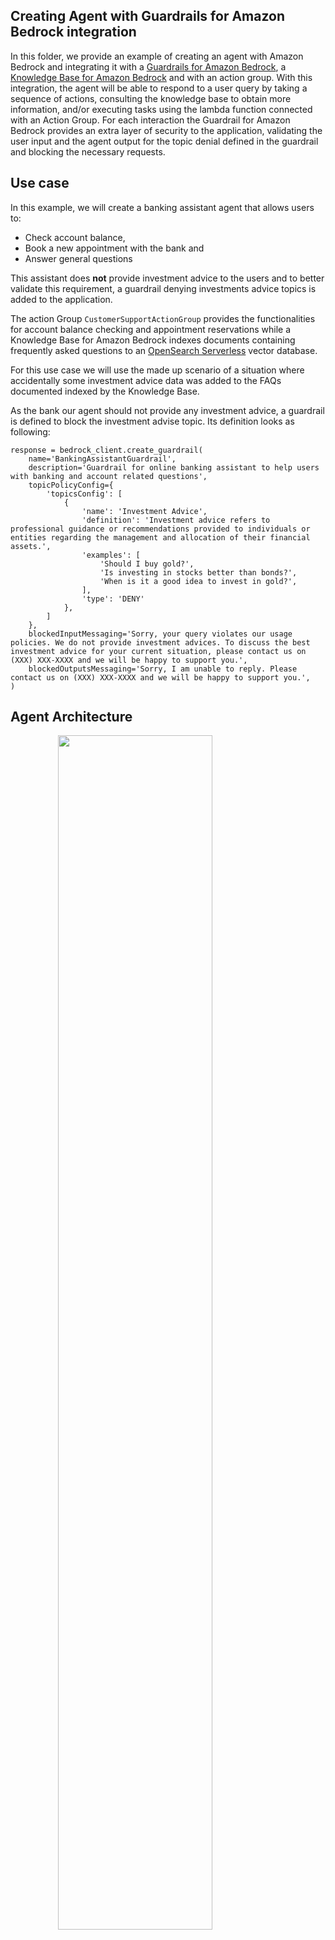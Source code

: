 <h2> Creating Agent with Guardrails for Amazon Bedrock integration </h2>

In this folder, we provide an example of creating an agent with Amazon Bedrock and integrating it with a [
Guardrails for Amazon Bedrock](https://aws.amazon.com/bedrock/guardrails/), a
[Knowledge Base for Amazon Bedrock](https://aws.amazon.com/bedrock/knowledge-bases/) and with an action group. 
With this integration, the agent will be able to respond to a user query by taking a sequence of actions, 
consulting the knowledge base to obtain more information, and/or executing tasks using the lambda function 
connected with an Action Group. For each interaction the Guardrail for Amazon Bedrock provides an extra layer of 
security to the application, validating the user input and the agent output for the topic denial defined in the 
guardrail and blocking the necessary requests.

<h2> Use case </h2>

In this example, we will create a banking assistant agent that allows users to:
- Check account balance,
- Book a new appointment with the bank and
- Answer general questions

This assistant does **not** provide investment advice to the users and to better validate this requirement, 
a guardrail denying investments advice topics is added to the application.

The action Group `CustomerSupportActionGroup` provides the functionalities for account balance checking and 
appointment reservations while a Knowledge Base for Amazon Bedrock indexes documents containing frequently asked 
questions to an [OpenSearch Serverless](https://aws.amazon.com/opensearch-service/features/serverless/) vector database.

For this use case we will use the made up scenario of a situation where accidentally some investment advice data 
was added to the FAQs documented indexed by the Knowledge Base. 

As the bank our agent should not provide any investment advice, a guardrail is defined to block the investment 
advise topic. Its definition looks as following:

```
response = bedrock_client.create_guardrail(
    name='BankingAssistantGuardrail',
    description='Guardrail for online banking assistant to help users with banking and account related questions',
    topicPolicyConfig={
        'topicsConfig': [
            {
                'name': 'Investment Advice',
                'definition': 'Investment advice refers to professional guidance or recommendations provided to individuals or entities regarding the management and allocation of their financial assets.',
                'examples': [
                    'Should I buy gold?',
                    'Is investing in stocks better than bonds?',
                    'When is it a good idea to invest in gold?',
                ],
                'type': 'DENY'
            },
        ]
    },
    blockedInputMessaging='Sorry, your query violates our usage policies. We do not provide investment advices. To discuss the best investment advice for your current situation, please contact us on (XXX) XXX-XXXX and we will be happy to support you.',
    blockedOutputsMessaging='Sorry, I am unable to reply. Please contact us on (XXX) XXX-XXXX and we will be happy to support you.',
)
```


<h2> Agent Architecture </h2>

<img src="images/architecture.png" style="width:70%;display:block;margin: 0 auto;">
<br/>

The action group created in this example uses 
[function details](https://docs.aws.amazon.com/bedrock/latest/userguide/agents-action-function.html) to define the 
functionalities for `check_balance`, `book_appointment`. The action group execution connects with a Lambda function. 
No real functionality is implemented for this agent and the functions used in the lambda function return hardcoded values. For a real-life application, you should implement the `check_balance` and `book_appointment` functions to connect with available databases

<h2> Import the needed libraries </h2>

First step is to install the pre-requisites packages


```python
!pip install --upgrade -q -r requirements.txt
```


```python
import os
import time
import boto3
import logging
import pprint
import json

from knowledge_base import KnowledgeBasesForAmazonBedrock
from agent import AgentsForAmazonBedrock
```


```python
#Clients
s3_client = boto3.client('s3')
sts_client = boto3.client('sts')
session = boto3.session.Session()
region = session.region_name
account_id = sts_client.get_caller_identity()["Account"]
bedrock_agent_client = boto3.client('bedrock-agent')
bedrock_agent_runtime_client = boto3.client('bedrock-agent-runtime')
bedrock_client = boto3.client('bedrock')
logging.basicConfig(format='[%(asctime)s] p%(process)s {%(filename)s:%(lineno)d} %(levelname)s - %(message)s', level=logging.INFO)
logger = logging.getLogger(__name__)
region, account_id
```


```python
suffix = f"{region}-{account_id}"
agent_name = 'banking-assistant1q11'
knowledge_base_name = f'{agent_name}-kb'
knowledge_base_description = "Knowledge Base that provides FAQ documentation for the banking assistant agent"
agent_alias_name = "banking-agent-alias"
bucket_name = f'{agent_name}-{suffix}'
agent_bedrock_allow_policy_name = f"{agent_name}-ba"
agent_role_name = f'AmazonBedrockExecutionRoleForAgents_{agent_name}'
agent_foundation_model = "anthropic.claude-3-sonnet-20240229-v1:0"

agent_description = "Online Banking assistant agents"
agent_instruction = """
You are an agent designed to assist customers from the ANY_BANK Corporation with online banking queries. 
You ALWAYS reply politely and concise using ONLY the available information in the ba_kb knowledge base or the data retrieved via the banking-assistant action group.

You also add the name ANY_BANK Corporation to your first answer in a session. You should start with an acknowledgement of the customer's query and thanking the customer for contacting you.

Introduce yourself as the "ANY_BANK Corporation AI Assistant".

NEVER provide account balances or book appointments without first confirming the customer's user_id
"""
```

<h2> Create Knowledge Base for Amazon Bedrock </h2>

Let's start by creating a [Knowledge Base for Amazon Bedrock](https://aws.amazon.com/bedrock/knowledge-bases/) to store the restaurant menus. Knowledge Bases allow you to integrate with different vector databases including [Amazon OpenSearch Serverless](https://aws.amazon.com/opensearch-service/features/serverless/), [Amazon Aurora](https://aws.amazon.com/rds/aurora/) and [Pinecone](http://app.pinecone.io/bedrock-integration). For this example, we will integrate the knowledge base with Amazon OpenSearch Serverless. To do so, we will use the helper class `BedrockKnowledgeBase` which will create the knowledge base and all of its pre-requisites:
1. IAM roles and policies
2. S3 bucket
3. Amazon OpenSearch Serverless encryption, network and data access policies
4. Amazon OpenSearch Serverless collection
5. Amazon OpenSearch Serverless vector index
6. Knowledge base
7. Knowledge base data source


```python
knowledge_base = KnowledgeBasesForAmazonBedrock()
kb_id, ds_id = knowledge_base.create_or_retrieve_knowledge_base(
    knowledge_base_name, knowledge_base_description, data_bucket_name=bucket_name
)
```

<h2> Upload the dataset to Amazon S3 </h2>

Now that we have created the knowledge base, let's populate it with the menu's dataset. The Knowledge Base data source expects the data to be available on the S3 bucket connected to it and changes on the data can be syncronized to the knowledge base using the `StartIngestionJob` API call. In this example we will use the [boto3 abstraction](https://boto3.amazonaws.com/v1/documentation/api/latest/reference/services/bedrock-agent/client/start_ingestion_job.html) of the API, via our helper classe. 

Let's first upload the menu's data available on the `dataset` folder to s3


```python
def upload_directory(path, bucket_name):
        for root,dirs,files in os.walk(path):
            for file in files:
                file_to_upload = os.path.join(root,file)
                print(f"uploading file {file_to_upload} to {bucket_name}")
                s3_client.upload_file(file_to_upload,bucket_name,file)

upload_directory("dataset", bucket_name)
```

Now we start the ingestion job


```python
# ensure that the kb is available
time.sleep(30)
# sync knowledge base
knowledge_base.synchronize_data(kb_id, ds_id)
```

<h3> Test the Knowledge Base </h3>

Now the Knowlegde Base is available we can test it out using the [**retrieve**](https://boto3.amazonaws.com/v1/documentation/api/latest/reference/services/bedrock-agent-runtime/client/retrieve.html) and [**retrieve_and_generate**](https://boto3.amazonaws.com/v1/documentation/api/latest/reference/services/bedrock-agent-runtime/client/retrieve_and_generate.html) functions. 

<h4> Testing Knowledge Base with Retrieve and Generate API </h4>

Let's first test the knowledge base using the retrieve and generate API. With this API, Bedrock takes care of retrieving the necessary references from the knowledge base and generating the final answer using a LLM model from Bedrock


```python
time.sleep(30)

response = bedrock_agent_runtime_client.retrieve_and_generate(
    input={
        "text": "Should I invest in bitcoin"
    },
    retrieveAndGenerateConfiguration={
        "type": "KNOWLEDGE_BASE",
        "knowledgeBaseConfiguration": {
            'knowledgeBaseId': kb_id,
            "modelArn": "arn:aws:bedrock:{}::foundation-model/{}".format(region, agent_foundation_model),
            "retrievalConfiguration": {
                "vectorSearchConfiguration": {
                    "numberOfResults":1
                } 
            }
        }
    }
)

print(response['output']['text'],end='\n'*2)
```

As you can see, with the retrieve and generate API we get the final response directly and we don't see the different sources used to generate this response. Let's now retrieve the source information from the knowledge base with the retrieve API.
<br>

<h4> Testing Knowledge Base with Retrieve API </h4>

If you need an extra layer of control, you can retrieve the chunks that best match your query using the retrieve API. In this setup, we can configure the desired number of results and control the final answer with your own application logic. The API then provides you with the matching content, its S3 location, the similarity score and the chunk metadata


```python
response_ret = bedrock_agent_runtime_client.retrieve(
    knowledgeBaseId=kb_id, 
    nextToken='string',
    retrievalConfiguration={
        "vectorSearchConfiguration": {
            "numberOfResults":5,
        } 
    },
    retrievalQuery={
        'text': 'What is my account value?'
    }
)

def response_print(retrieve_resp):
#structure 'retrievalResults': list of contents. Each list has content, location, score, metadata
    for num,chunk in enumerate(response_ret['retrievalResults'],1):
        print(f'Chunk {num}: ',chunk['content']['text'],end='\n'*2)
        print(f'Chunk {num} Location: ',chunk['location'],end='\n'*2)
        print(f'Chunk {num} Score: ',chunk['score'],end='\n'*2)
        print(f'Chunk {num} Metadata: ',chunk['metadata'],end='\n'*2)

response_print(response_ret)
```

<h2> Create the Agent for Amazon Bedrock </h2>

In this section we will go through all the steps to create an Agent for Amazon Bedrock with a Guardrail. 

These are the steps to complete:
1. Create the Agent
2. Create the Agent Action Group
    1. Create an AWS Lambda function
    2. Allow the Agent to invoke the Action Group Lambda
3. Associate the Knowledge Base to the agent
    1. Prepare agent without guardrail
    1. Test agent without guardrail

<h4> Create the required permissions </h4>

Now let's also create the lambda role and its required policies. For this case, we need the lambda to be able to access DynamoDB, that is why we also create a DynamoDB policy and attach to our Lambda. To do so, we will use the support function `create_lambda_role`.

<h4> Create the function </h4>

Now that we have the Lambda function code and its execution role, let's package it into a Zip file and create the Lambda resources

<h3> Create the Agent </h3>

Now that we have created the Knowledge Base and the Lambda function to execute the tasks for our agent, let's start creating our Agent.

First need to create the agent policies that allow bedrock model invocation and Knowledge Base query and the agent IAM role with the policy associated to it. We will allow this agent to invoke the Claude Sonnet model. Then we would need to actually create the agent while associating that role with the agent using (https://boto3.amazonaws.com/v1/documentation/api/latest/reference/services/bedrock-agent/client/create_agent.html) api from boto3. It requires an agent name, underline foundation model and instruction. You can also provide an agent description.

Here we use the [`create_agent`] function from agent.py to both create the IAM role and the Agent itself  

Note that the agent created is not yet prepared. We will focus on preparing the agent and then using it to invoke actions and use other APIs


```python
kb_arn =  f"arn:aws:bedrock:{region}:{account_id}:knowledge-base/{kb_id}"
agents = AgentsForAmazonBedrock()
agent_id = agents.create_agent(agent_name, agent_description, agent_instruction, [agent_foundation_model], kb_arns=[kb_arn])
print(agent_id)
```

<h3> Create the Agent Action Group </h3>

We will now create an agent action group that uses the lambda function created before. The [`create_agent_action_group`](https://boto3.amazonaws.com/v1/documentation/api/latest/reference/services/bedrock-agent/client/create_agent_action_group.html) function provides this functionality. We will use `DRAFT` as the agent version since we haven't yet created an agent version or alias. To inform the agent about the action group functionalities, we will provide an action group description containing the functionalities of the action group.

In this example, we will provide the Action Group functionality using a [`functionSchema`](https://docs.aws.amazon.com/bedrock/latest/userguide/agents-action-function.html).

To define the functions using a function schema, you need to provide the `name`, `description` and `parameters` for each function.

<h3> Create the Lambda Function </h3>

We will now create a lambda function that interacts with DynamoDB table. To do so we will:
1. Create the `lambda_function.py` file which contains the logic for our lambda function
2. Create the IAM role for our Lambda function
3. Create the lambda function with the required permissions

```
# Pause to make sure agent is created
#time.sleep(30)

print(lambda_function)
# Now, we can configure and create an action group here:

agent_action_group_response = bedrock_agent_client.create_agent_action_group(
    agentId=agent_id,
    agentVersion='DRAFT',
    actionGroupExecutor={
        'lambda': lambda_function['FunctionArn']
    },
    actionGroupName=agent_action_group_name,
    functionSchema={
        'functions': agent_functions
    },
    description=agent_action_group_description
)
```

<h4> Create the function code </h4>

When creating an Agent for Amazon Bedrock, you can connect a Lambda function to the Action Group in order to execute the functions required by the agent. In this option, your agent is responsible for the execution of your functions. Let's create the lambda function tha implements the functions for `get_booking_details`, `create_booking` and `delete_booking`


```python
%%writefile lambda_function.py


import json
import uuid

def get_named_parameter(event, name):
    """
    Get a parameter from the lambda event
    """
    return next(item for item in event['parameters'] if item['name'] == name)['value']

def get_account_balance(user_id):
    balance = {
        1: 1240.00,
        2: 3214.00,
        3: 2132.00,
        4: 3213.32,
        5: 10000.00,
        6: 12133.00,
        7: 302.32,
        8: 232.32,
        9: 12356.23,
        10: 23232.32
    }
    random_id = str(uuid.uuid1().int)
    user_id = int(random_id[:1])
    
    print(user_id)
    user_balance = balance[int(user_id)]
    return f"Your current account balance is {user_balance}" 
    
def book_appointment(user_id, appointment_category, date, hour):
    return f"Appointment booked with success for {date} at {hour}!"
    
def lambda_handler(event, context):
    agent = event['agent']
    actionGroup = event['actionGroup']
    function = event['function']
    parameters = event.get('parameters', [])
    
    if function == "get_account_balance":
        user_id = get_named_parameter(event, "user_id")
        text = get_account_balance(user_id)
    elif function == "book_appointment":
        user_id = get_named_parameter(event, "user_id")
        appointment_category = get_named_parameter(event, "appointment_category")
        date = get_named_parameter(event, "date")
        hour = get_named_parameter(event, "hour")
        text = book_appointment(user_id, appointment_category, date, hour)
        

    # Execute your business logic here. For more information, refer to: https://docs.aws.amazon.com/bedrock/latest/userguide/agents-lambda.html
    responseBody =  {
        "TEXT": {
            "body": text
        }
    }

    action_response = {
        'actionGroup': actionGroup,
        'function': function,
        'functionResponse': {
            'responseBody': responseBody
        }

    }

    response = {'response': action_response, 'messageVersion': event['messageVersion']}
    print("Response: {}".format(response))

    return response

```


```python
lambda_function_name = f'{agent_name}-lambda'
```


```python
agent_functions = [
    {
        'name': 'get_account_balance',
        'description': 'return the available account balance',
        'parameters': {
            "user_id": {
                "description": "user identifier",
                "required": True,
                "type": "integer"
            }
        }
    },
    {
        'name': 'book_appointment',
        'description': 'book an appointment to talk with a bank representative',
        'parameters': {
            "appointment_category": {
                "description": "type of appointment to book. One of: account, investment, paperwork",
                "required": True,
                "type": "string"
            },
            "date": {
                "description": "date for the appointment in the format MM-DD-YYYY",
                "required": True,
                "type": "string"
            },
            "hour": {
                "description": "hour for the appointment in the format HH:MM",
                "required": True,
                "type": "string"
            },
            "user_id": {
                "description": "user_identifier",
                "required": True,
                "type": "integer"
            }
        }
    },
]
```

We now use the function schema to create the agent action group using the [`create_agent_action_group`](https://boto3.amazonaws.com/v1/documentation/api/latest/reference/services/bedrock-agent/client/create_agent_action_group.html) API


```python
print(agent_name)
agents.add_action_group_with_lambda(
    agent_name,
    lambda_function_name, 
    "lambda_function.py", 
    agent_functions, 
    "banking-assistant", 
    "Checking account balance and getting bank appointment"
)
```

<h3> Allow the Agent to invoke the Action Group Lambda </h3>

Before using the action group, we need to allow the agent to invoke the lambda function associated with the action group. This is done via [resource-based policy](https://docs.aws.amazon.com/bedrock/latest/userguide/agents-permissions.html#agents-permissions-lambda). Let's add the resource-based policy to the lambda function created


```python
# Create allow to invoke permission on lambda
lambda_client = boto3.client('lambda')
response = lambda_client.add_permission(
    FunctionName=lambda_function_name,
    StatementId='allow_bedrock',
    Action='lambda:InvokeFunction',
    Principal='bedrock.amazonaws.com',
    SourceArn=f"arn:aws:bedrock:{region}:{account_id}:agent/{agent_id}",
)

```


```python
response
```

<h3> Associate the Knowledge Base to the agent </h3>

Now we have created the Agent we can go ahead and associate the Knowledge Base we created earlier. 


```python
response = bedrock_agent_client.associate_agent_knowledge_base(
    agentId=agent_id,
    agentVersion='DRAFT',
    description='Access the knowledge base when customers ask about investing.',
    knowledgeBaseId=kb_id,
    knowledgeBaseState='ENABLED'
)
```


```python
response
```

<h3> Prepare the Agent without guardrail and create an alias </h3>

Let's create a DRAFT version of the agent that can be used for internal testing.



```python
response = bedrock_agent_client.prepare_agent(
    agentId=agent_id
)
print(response)
# Pause to make sure agent is prepared
time.sleep(30)
```

You can invoke the DRAFT version of your agent using the test alias id `TSTALIASID` or you can create a new alias and a new version for your agent. Here we are also going to create an Agent alias to later on use to invoke it with the alias id created


```python
response = bedrock_agent_client.create_agent_alias(
    agentAliasName='AgentWithoutGuardrail',
    agentId=agent_id,
    description='Test alias for agent without Guardrails for Amazon Bedrock association',
)

alias_id = response["agentAlias"]["agentAliasId"]

print("The Agent alias is:",alias_id)
time.sleep(30)
```

<h2> Test the Agent without guardrail </h2>

Now that we've created the agent, let's use the `bedrock-agent-runtime` client to invoke this agent and perform some tasks. You can invoke your agent with the [`invoke_agent`](https://boto3.amazonaws.com/v1/documentation/api/latest/reference/services/bedrock-agent-runtime/client/invoke_agent.html) API


```python
def invokeAgent(query, session_id, enable_trace=False, session_state=dict()):
    end_session:bool = False
    
    # invoke the agent API
    agentResponse = bedrock_agent_runtime_client.invoke_agent(
        inputText=query,
        agentId=agent_id,
        agentAliasId=alias_id, 
        sessionId=session_id,
        enableTrace=enable_trace, 
        endSession= end_session,
        sessionState=session_state
    )
    
    if enable_trace:
        logger.info(pprint.pprint(agentResponse))
    
    event_stream = agentResponse['completion']
    try:
        for event in event_stream:        
            if 'chunk' in event:
                data = event['chunk']['bytes']
                if enable_trace:
                    logger.info(f"Final answer ->\n{data.decode('utf8')}")
                agent_answer = data.decode('utf8')
                end_event_received = True
                return agent_answer
                # End event indicates that the request finished successfully
            elif 'trace' in event:
                if enable_trace:
                    logger.info(json.dumps(event['trace'], indent=2))
            else:
                raise Exception("unexpected event.", event)
    except Exception as e:
        raise Exception("unexpected event.", e)
```

<h5> Invoke Agent to query Knowledge Base </h5>

Let's now use our support `invokeAgent` function to query our Knowledge Base with the Agent


```python
%%time
import uuid
session_id:str = str(uuid.uuid1())
query = "How can I activate my debit card?"
response = invokeAgent(query, session_id)
print(response)
```

<h5> Invoke Agent to execute function from Action Group </h5>

Now let's test our Action Group functionality and create a new reservation


```python
%%time
query = "Hi, I am Anna. I want to create a banking appointment for 8pm on the 5th of May 2024."
response = invokeAgent(query, session_id)
print(response)
```

<h5> Invoke Agent with prompt attribute </h5>

Great! We've used our agent to do the first appointment. However, often when booking appointments we are already logged in to systems that know our names. How great would it be if our agent would know it as well?

To do so, we can use the session context to provide some attributes to our prompt. In this case we will provide it directly to the prompt using the [`promptSessionAttributes`](https://docs.aws.amazon.com/bedrock/latest/userguide/agents-session-state.html) parameter. Let's also start a new session id so that our agent does not memorize our name.


```python
%%time
session_id:str = str(uuid.uuid1())
query = "Should I invest in bitcoin?"
session_state = {
    "promptSessionAttributes": {
        "name": "John"
    }
}
response = invokeAgent(query, session_id, session_state=session_state)
print(response)
```

<h2> Creating and associating a Amazon Bedrock Guardrail </h5>

The response above indirectly provided the investment advice about bitcoin in our example document to the user, however as a banking organization we cannot be seen to give any investment advice to the user. As a result, lets create a Bedrock Guardrail to prevent the user from doing this


```python
try:
    response = bedrock_client.create_guardrail(
        name='BankingAssistantGuardrail',
        description='Guardrail for online banking assistant to help users with banking and account related questions',
        topicPolicyConfig={
            'topicsConfig': [
                {
                    'name': 'Investment Advice',
                    'definition': 'Investment advice refers to professional guidance or recommendations provided to individuals or entities regarding the management and allocation of their financial assets.',
                    'examples': [
                        'Should I buy gold?',
                        'Is investing in stocks better than bonds?',
                        'When is it a good idea to invest in gold?',
                    ],
                    'type': 'DENY'
                },
            ]
        },
        blockedInputMessaging='Sorry, your query violates our usage policies. We do not provide investment advices. To discuss the best investment advice for your current situation, please contact us on (XXX) XXX-XXXX and we will be happy to support you.',
        blockedOutputsMessaging='Sorry, I am unable to reply. Please contact us on (XXX) XXX-XXXX and we will be happy to support you.',
    )
except:
    response = bedrock_client.list_guardrails(
        maxResults=123,
    )
    for guardrail in response.get('guardrails', []):
        if guardrail.get('name') == 'BankingAssistantGuardrail':
            response = guardrail
    print(response)
    bedrock_client.delete_guardrail(guardrailIdentifier=response.get("id"))
    time.sleep(30)
    response = bedrock_client.create_guardrail(
    name='BankingAssistantGuardrail',
    description='Guardrail for online banking assistant to help users with banking and account related questions',
    topicPolicyConfig={
        'topicsConfig': [
            {
                'name': 'Investment Advice',
                'definition': 'Investment advice refers to professional guidance or recommendations provided to individuals or entities regarding the management and allocation of their financial assets.',
                'examples': [
                    'Should I buy gold?',
                    'Is investing in stocks better than bonds?',
                    'When is it a good idea to invest in gold?',
                ],
                'type': 'DENY'
            },
        ]
    },
    blockedInputMessaging='Sorry, your query violates our usage policies. We do not provide investment advices. To discuss the best investment advice for your current situation, please contact us on (XXX) XXX-XXXX and we will be happy to support you.',
    blockedOutputsMessaging='Sorry, I am unable to reply. Please contact us on (XXX) XXX-XXXX and we will be happy to support you.',
)
print(response)
```

<h3> Adding the guardrail to your agent </h3>

Now that we have a Bedrock guardrail we need to integrate it with your agent. So let's associate our guardrail with the agent now


```python
guardrail_id = response['guardrailId']
guardrail_version = response['version']

agents.update_agent( agent_name=agent_name, guardrail_id=response['guardrailId'])
time.sleep(30)
```

<h3> Creating alias for agent with guardrail and preparing it </h3>

Now let's create a second alias for our agent with guardrail.


```python
old_alias_id = alias_id

response = bedrock_agent_client.create_agent_alias(
    agentAliasName='AgentWithGuardrail',
    agentId=agent_id,
    description='Test alias with Guardrails for Amazon Bedrock',
)

alias_id = response["agentAlias"]["agentAliasId"]

print("The Agent alias is:",alias_id)
time.sleep(30)
```


```python
response = bedrock_agent_client.prepare_agent(
    agentId=agent_id
)
print(response)
# Pause to make sure agent is prepared
time.sleep(30)
```


```python
%%time
# reserving a table for tomorrow
session_id:str = str(uuid.uuid1())
query = "Should I invest in bitcoin?"
session_state = {
    "promptSessionAttributes": {
        "name": "John"
    }
}
response = invokeAgent(query, session_id, session_state=session_state)
print(response)
```

Now you can see that our new guardrail blocks the agent from providing investment advice. You can add more guardrails on top of this to prevent additional actions from being taken

<h2> Clean-up

Let's delete all the associated resources created to avoid unnecessary costs. 


```python
bedrock_agent_client.delete_agent_alias(agentAliasId=alias_id, agentId=agent_id)
bedrock_agent_client.delete_agent_alias(agentAliasId=old_alias_id, agentId=agent_id)
```


```python
# delete KB
knowledge_base.delete_kb(knowledge_base_name, delete_s3_bucket=True, delete_iam_roles_and_policies=True, delete_aoss=True)
```


```python
# Delete the agent roles and policies
agents.delete_agent(agent_name)
```


```python
#delete Guardrail
bedrock_client.delete_guardrail(guardrailIdentifier=guardrail_id)
```


```python
agents.delete_lambda(lambda_function_name)
```


```python

```


```python

```
